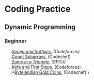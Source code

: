 # Coding Practice

## Dynamic Programming

### Beginner

&nbsp;&nbsp;&nbsp; ..*[Sereja and Suffixes.](http://codeforces.com/problemset/problem/368/B) (Codeforces) \
&nbsp;&nbsp;&nbsp; ..*[Count Subarrays.](https://www.codechef.com/problems/SUBINC) (Codechef) \
&nbsp;&nbsp;&nbsp; ..*[Sums in a Triangle.](http://www.spoj.com/problems/SUMITR/) (SPOJ) \
&nbsp;&nbsp;&nbsp; ..*[Kefa and First Steps.](http://codeforces.com/problemset/problem/580/A) (Codeforces) \
&nbsp;&nbsp;&nbsp; ..*[Bytelandian Gold Coins.](https://www.codechef.com/problems/COINS) (Codechef) \
